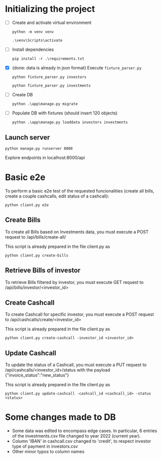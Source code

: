 # Initializing the project

- [ ] Create and activate virtual environment

  ```python -m venv venv```
  
  ```.\venv\Scripts\activate```

- [ ] Install dependencies

  ```pip install -r .\requirements.txt```

- [x] (done: data is already in json format) Execute `fixture_parser.py`
  
  ```python fixture_parser.py investors```

  ```python fixture_parser.py investments```

- [ ] Create DB

  ```python .\app\manage.py migrate```

- [ ] Populate DB with fixtures (should insert 120 objects)

  ```python .\app\manage.py loaddata investors investments```

## Launch server

```python manage.py runserver 8000```

Explore endpoints in localhost:8000/api

# Basic e2e

To perform a basic e2e test of the requested funcionalities (create all bills, create a couple cashcalls, edit status of a cashcall):

```python client.py e2e```

## Create Bills

To create all Bills based on Investments data, you must execute a POST request to /api/bills/create-all/

This script is already prepared in the file client.py as

```python client.py create-bills```

## Retrieve Bills of investor

To retrieve Bills filtered by investor, you must execute GET request to /api/bills/investor/<investor_id>

## Create Cashcall

To create Cashcall for specific investor, you must execute a POST request to /api/cashcalls/create/<investor_id>

This script is already prepared in the file client.py as

```python client.py create-cashcall -investor_id <investor_id>```

## Update Cashcall

To update the status of a Cashcall, you must execute a PUT request to /api/cashcalls/<investor_id>/status with the payload {"invoice_status":"new_status"}

This script is already prepared in the file client.py as

```python client.py update-cashcall -cashcall_id <cashcall_id> -status <status>```

# Some changes made to DB

- Some data was edited to encompass edge cases. In particular, 6 entries of the investments.csv file changed to year 2022 (current year).
- Column 'IBAN' in cashcall.csv changed to 'credit', to respect investor type of payment in investors.csv 
- Other minor typos to column names

